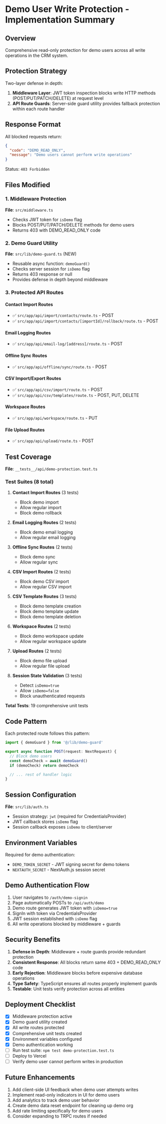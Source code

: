 # Demo User Write Protection - Implementation Summary

## Overview

Comprehensive read-only protection for demo users across all write operations in the CRM system.

## Protection Strategy

Two-layer defense in depth:

1. **Middleware Layer**: JWT token inspection blocks write HTTP methods (POST/PUT/PATCH/DELETE) at request level
2. **API Route Guards**: Server-side guard utility provides fallback protection within each route handler

## Response Format

All blocked requests return:

```json
{
  "code": "DEMO_READ_ONLY",
  "message": "Demo users cannot perform write operations"
}
```

Status: `403 Forbidden`

## Files Modified

### 1. Middleware Protection

**File**: `src/middleware.ts`

- Checks JWT token for `isDemo` flag
- Blocks POST/PUT/PATCH/DELETE methods for demo users
- Returns 403 with DEMO_READ_ONLY code

### 2. Demo Guard Utility

**File**: `src/lib/demo-guard.ts` (NEW)

- Reusable async function: `demoGuard()`
- Checks server session for `isDemo` flag
- Returns 403 response or null
- Provides defense in depth beyond middleware

### 3. Protected API Routes

#### Contact Import Routes

- ✅ `src/app/api/import/contacts/route.ts` - POST
- ✅ `src/app/api/import/contacts/[importId]/rollback/route.ts` - POST

#### Email Logging Routes

- ✅ `src/app/api/email-log/[address]/route.ts` - POST

#### Offline Sync Routes

- ✅ `src/app/api/offline/sync/route.ts` - POST

#### CSV Import/Export Routes

- ✅ `src/app/api/csv/import/route.ts` - POST
- ✅ `src/app/api/csv/templates/route.ts` - POST, PUT, DELETE

#### Workspace Routes

- ✅ `src/app/api/workspace/route.ts` - PUT

#### File Upload Routes

- ✅ `src/app/api/upload/route.ts` - POST

## Test Coverage

**File**: `__tests__/api/demo-protection.test.ts`

### Test Suites (8 total)

1. **Contact Import Routes** (3 tests)
   - Block demo import
   - Allow regular import
   - Block demo rollback

2. **Email Logging Routes** (2 tests)
   - Block demo email logging
   - Allow regular email logging

3. **Offline Sync Routes** (2 tests)
   - Block demo sync
   - Allow regular sync

4. **CSV Import Routes** (2 tests)
   - Block demo CSV import
   - Allow regular CSV import

5. **CSV Template Routes** (3 tests)
   - Block demo template creation
   - Block demo template update
   - Block demo template deletion

6. **Workspace Routes** (2 tests)
   - Block demo workspace update
   - Allow regular workspace update

7. **Upload Routes** (2 tests)
   - Block demo file upload
   - Allow regular file upload

8. **Session State Validation** (3 tests)
   - Detect `isDemo=true`
   - Allow `isDemo=false`
   - Block unauthenticated requests

**Total Tests**: 19 comprehensive unit tests

## Code Pattern

Each protected route follows this pattern:

```typescript
import { demoGuard } from '@/lib/demo-guard'

export async function POST(request: NextRequest) {
  // Block demo users
  const demoCheck = await demoGuard()
  if (demoCheck) return demoCheck

  // ... rest of handler logic
}
```

## Session Configuration

**File**: `src/lib/auth.ts`

- Session strategy: `jwt` (required for CredentialsProvider)
- JWT callback stores `isDemo` flag
- Session callback exposes `isDemo` to client/server

## Environment Variables

Required for demo authentication:

- `DEMO_TOKEN_SECRET` - JWT signing secret for demo tokens
- `NEXTAUTH_SECRET` - NextAuth.js session secret

## Demo Authentication Flow

1. User navigates to `/auth/demo-signin`
2. Page automatically POSTs to `/api/auth/demo`
3. Demo route generates JWT token with `isDemo=true`
4. SignIn with token via CredentialsProvider
5. JWT session established with `isDemo` flag
6. All write operations blocked by middleware + guards

## Security Benefits

1. **Defense in Depth**: Middleware + route guards provide redundant protection
2. **Consistent Response**: All blocks return same 403 + DEMO_READ_ONLY code
3. **Early Rejection**: Middleware blocks before expensive database operations
4. **Type Safety**: TypeScript ensures all routes properly implement guards
5. **Testable**: Unit tests verify protection across all entities

## Deployment Checklist

- [x] Middleware protection active
- [x] Demo guard utility created
- [x] All write routes protected
- [x] Comprehensive unit tests created
- [x] Environment variables configured
- [x] Demo authentication working
- [ ] Run test suite: `npm test demo-protection.test.ts`
- [ ] Deploy to Vercel
- [ ] Verify demo user cannot perform writes in production

## Future Enhancements

1. Add client-side UI feedback when demo user attempts writes
2. Implement read-only indicators in UI for demo users
3. Add analytics to track demo user behavior
4. Create demo data reset endpoint for cleaning up demo org
5. Add rate limiting specifically for demo users
6. Consider expanding to TRPC routes if needed
